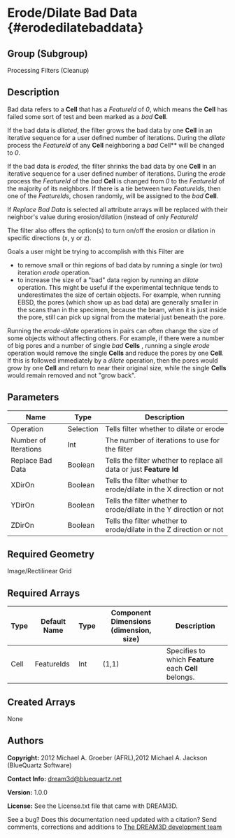 Erode/Dilate Bad Data {#erodedilatebaddata}
======

## Group (Subgroup) ##
Processing Filters (Cleanup)

## Description ##
Bad data refers to a **Cell** that has a _FeatureId_ of *0*, which means the **Cell** has failed some sort of test and been marked 
as a *bad* **Cell**. 

If the bad data is _dilated_, the filter grows the bad data by one **Cell** in an iterative sequence for a user defined number of iterations.  During the *dilate* process the _FeatureId_ of any **Cell** neighboring a *bad* Cell** will be changed to *0*.  

If the bad data is _eroded_, the filter shrinks the bad data by one **Cell** in an iterative sequence for a user defined number of iterations.  During the *erode* process the _FeatureId_ of the *bad* **Cell** is changed from *0* to the _FeatureId_ of the majority of its neighbors. If there is a tie between two _FeatureIds_, then one of the *FeatureIds*, chosen randomly, will be assigned to the *bad* **Cell**.

If _Replace Bad Data_ is selected all attribute arrays will be replaced with their neighbor's value during erosion/dilation (instead of only _FeatureId_

The filter also offers the option(s) to turn on/off the erosion or dilation in specific directions (x, y or z).

Goals a user might be trying to accomplish with this Filter are

- to remove small or thin regions of bad data by running a single
 (or two) iteration _erode_ operation. 
- to increase the size of a "bad" data region by running an _dilate_ operation. This might be useful if the experimental technique 
tends to underestimates the size of certain objects. 
For example, when running EBSD, the pores (which show up as
 bad data) are generally smaller in the scans than in the specimen, because the
 beam, when it is just inside the pore, still can pick up signal from the
 material just beneath the pore.  

Running the _erode-dilate_ operations in pairs can
 often change the size of some objects without affecting others.  For
 example, if there were a number of big pores and a number of single *bad* **Cells**
, running a single _erode_ operation would remove
 the single **Cells** and reduce the pores by one **Cell**. If this is followed immediately by  a _dilate_
 operation, then the pores would grow by one **Cell** and return to near their original size, while the single
**Cells** would remain removed and not "grow back".

## Parameters ##
| Name | Type | Description |
|------|------|------|
| Operation | Selection | Tells filter whether to dilate or erode |
| Number of Iterations | Int | The number of iterations to use for the filter |
| Replace Bad Data | Boolean | Tells the filter whether to replace all data or just **Feature Id** |
| XDirOn | Boolean | Tells the filter whether to erode/dilate in the X direction or not |
| YDirOn | Boolean | Tells the filter whether to erode/dilate in the Y direction or not |
| ZDirOn | Boolean | Tells the filter whether to erode/dilate in the Z direction or not |

## Required Geometry ##
Image/Rectilinear Grid

## Required Arrays ##
| Type | Default Name | Type | Component Dimensions (dimension, size) | Description |
|------|--------------|-------------|---------|-----|
| Cell | FeatureIds | Int | (1,1) | Specifies to which **Feature** each **Cell** belongs. |

## Created Arrays ##
None

## Authors ##

**Copyright:** 2012 Michael A. Groeber (AFRL),2012 Michael A. Jackson (BlueQuartz Software)

**Contact Info:** dream3d@bluequartz.net

**Version:** 1.0.0

**License:**  See the License.txt file that came with DREAM3D.




See a bug? Does this documentation need updated with a citation? Send comments, corrections and additions to [The DREAM3D development team](mailto:dream3d@bluequartz.net?subject=Documentation%20Correction)

